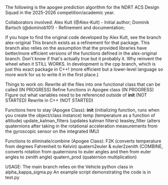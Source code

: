 The following is the apogee prediction algorithm for the NDRT ACS Design Squad in the 2025-2026 competition/academic year.

Collaborators involved:
Alex Kult (@Alex-Kult) - Initial author;
Dominik Bartsch (@dominob101) - Refinement and documentation;

If you hope to find the original code developed by Alex Kult, see the branch alex-original
This branch exists as a refinement for that package.
This branch also relies on the assumption that the provided libraries have better/more efficient
    versions of the functions defined in the alex-original branch. Don't know if that's actually
    true but it probably it. Why reinvent the wheel when it STILL WORKS.
In development is the cpp branch, which is just this exact package in C++! (more efficient but a
    lower-level language so more work for us to write it in the first place.)


Things to work on:
Rewrite all the files into one functional class that can be called (IN PROGRESS)
Refine functions in Apogee class (IN PROGRESS)
Figure out what variables need to be referenced outside of __init__ (NOT STARTED)
Rewrite in C++ (NOT STARTED)

Functions here to stay (Apogee Class):
__init__ (initializing function, runs when you create the object/class instance)
temp (temperature as a function of altitude)
update_kalman_filters (updates kalman filters)
teasley_filter (alters quaternions after taking in the rotational acceleration measurements from the gyroscopic sensor on the integrated IMU)

Functions to eliminate/combine (Apogee Class):
F2K (converts temperature from degrees Fahrenheit to Kelvin)
quatern2euler & euler2zenith (COMBINE, converts rotation from quaternions to euler angles and then from euler angles to zenith angle)
quatern_prod (quaternion multiplication)

USAGE:
The main branch relies on the Vehicle python class in alpha_kappa_sigma.py
An example script demonstrating the code is in test.py
